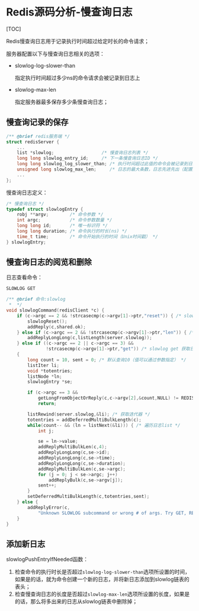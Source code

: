 # Redis源码分析-慢查询日志

[TOC]

Redis慢查询日志用于记录执行时间超过给定时长的命令请求；

服务器配置以下与慢查询日志相关的选项：

- slowlog-log-slower-than

  指定执行时间超过多少ns的命令请求会被记录到日志上

- slowlog-max-len

  指定服务器最多保存多少条慢查询日志；



## 慢查询记录的保存

```c
/** @brief redis服务端 */
struct redisServer {
    ...
    list *slowlog;                  /* 慢查询日志列表 */
    long long slowlog_entry_id;     /* 下一条慢查询日志ID */
    long long slowlog_log_slower_than; /* 执行时间超过此值的命令会被记录到日志（配置选项slowlog-log-slower-than）*/
    unsigned long slowlog_max_len;     /* 日志的最大条数，日志先进先出（配置选项slowlog-max-len） */
    ...
};
```

慢查询日志定义：

```c
/* 慢查询日志 */
typedef struct slowlogEntry {
    robj **argv;        /* 命令参数 */
    int argc;           /* 命令参数数量 */
    long long id;       /* 唯一标识符 */
    long long duration; /* 命令执行的时长(ns) */
    time_t time;        /* 命令开始执行的时间（Unix时间戳） */
} slowlogEntry;
```



## 慢查询日志的阅览和删除

日志查看命令：

```sh
SLOWLOG GET
```

```c
/** @brief 命令:slowlog 
 *  */
void slowlogCommand(redisClient *c) {
    if (c->argc == 2 && !strcasecmp(c->argv[1]->ptr,"reset")) { /* slowlog reset 重置日志 */
        slowlogReset();
        addReply(c,shared.ok);
    } else if (c->argc == 2 && !strcasecmp(c->argv[1]->ptr,"len")) { /* slowlog len 获得日志长度 */
        addReplyLongLong(c,listLength(server.slowlog));
    } else if ((c->argc == 2 || c->argc == 3) &&
               !strcasecmp(c->argv[1]->ptr,"get")) /* slowlog get 获取日志 */
    {
        long count = 10, sent = 0; /* 默认查询10（值可以通过参数指定） */
        listIter li;
        void *totentries;
        listNode *ln;
        slowlogEntry *se;

        if (c->argc == 3 &&
            getLongFromObjectOrReply(c,c->argv[2],&count,NULL) != REDIS_OK)
            return;

        listRewind(server.slowlog,&li); /* 获取迭代器 */
        totentries = addDeferredMultiBulkLength(c);
        while(count-- && (ln = listNext(&li))) { /* 遍历日志list */
            int j;

            se = ln->value;
            addReplyMultiBulkLen(c,4);
            addReplyLongLong(c,se->id);
            addReplyLongLong(c,se->time);
            addReplyLongLong(c,se->duration);
            addReplyMultiBulkLen(c,se->argc);
            for (j = 0; j < se->argc; j++)
                addReplyBulk(c,se->argv[j]);
            sent++;
        }
        setDeferredMultiBulkLength(c,totentries,sent);
    } else {
        addReplyError(c,
            "Unknown SLOWLOG subcommand or wrong # of args. Try GET, RESET, LEN.");
    }
}
```



## 添加新日志

slowlogPushEntryIfNeeded函数：

1. 检查命令的执行时长是否超过`slowlog-log-slower-than`选项所设置的时间，如果是的话，就为命令创建一个新的日志，并将新日志添加到slowlog链表的表头；
2. 检查慢查询日志的长度是否超过`slowlog-max-len`选项所设置的长度，如果是的话，那么将多出来的日志从slowlog链表中删除掉；